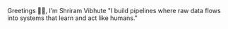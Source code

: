 Greetings 👋🏻, I’m Shriram Vibhute
"I build pipelines where raw data flows into systems that learn and act like humans."
